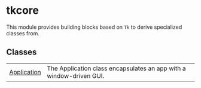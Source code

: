 # tkcore
This module provides building blocks based on `Tk` to derive specialized classes from.

## Classes
| | |
| --------------- | --------------- |
| [Application](tkcore/Application.md) | The Application class encapsulates an app with a window-driven GUI. |